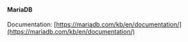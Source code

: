 #### MariaDB

Documentation: [https://mariadb.com/kb/en/documentation/](https://mariadb.com/kb/en/documentation/)